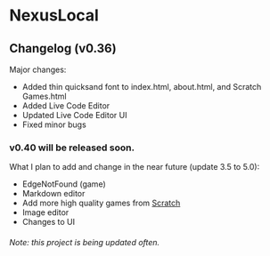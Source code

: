 # NexusLocal
## Changelog (v0.36)
Major changes:
- Added thin quicksand font to index.html, about.html, and Scratch Games.html
- Added Live Code Editor
- Updated Live Code Editor UI
- Fixed minor bugs

### v0.40 will be released soon.
What I plan to add and change in the near future (update 3.5 to 5.0): 
- EdgeNotFound (game)
- Markdown editor
- Add more high quality games from [Scratch](https://scratch.mit.edu)
- Image editor
- Changes to UI


###### Note: this project is being updated often.
